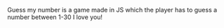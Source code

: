 Guess my number is a game made in JS which the player has to guess a number between 1-30
I love you!
